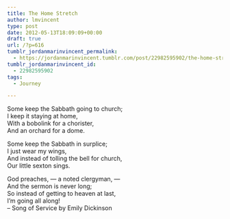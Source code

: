 ```yaml
---
title: The Home Stretch
author: lmvincent
type: post
date: 2012-05-13T18:09:09+00:00
draft: true
url: /?p=616
tumblr_jordanmarinvincent_permalink:
  - https://jordanmarinvincent.tumblr.com/post/22982595902/the-home-stretch
tumblr_jordanmarinvincent_id:
  - 22982595902
tags:
  - Journey

---
```

Some keep the Sabbath going to church;  
I keep it staying at home,  
With a bobolink for a chorister,  
And an orchard for a dome.

Some keep the Sabbath in surplice;  
I just wear my wings,  
And instead of tolling the bell for church,  
Our little sexton sings.

God preaches, — a noted clergyman, —  
And the sermon is never long;  
So instead of getting to heaven at last,  
I’m going all along!  
&ndash; Song of Service by Emily Dickinson